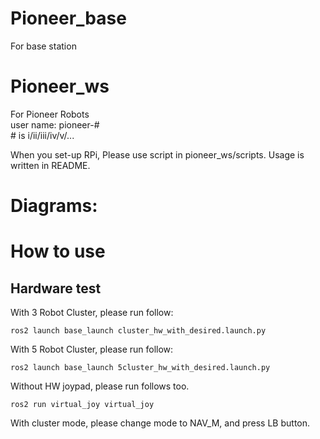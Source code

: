 # Pioneer_base
For base station
# Pioneer_ws
For Pioneer Robots  
user name: pioneer-\#  
\# is i/ii/iii/iv/v/...

When you set-up RPi, Please use script in pioneer_ws/scripts. Usage is written in README.

# Diagrams:

# How to use
## Hardware test
With 3 Robot Cluster, please run follow:
```
ros2 launch base_launch cluster_hw_with_desired.launch.py
```

With 5 Robot Cluster, please run follow:
```
ros2 launch base_launch 5cluster_hw_with_desired.launch.py
```

Without HW joypad, please run follows too.
``` 
ros2 run virtual_joy virtual_joy
```

With cluster mode, please change mode to NAV_M, and press LB button.